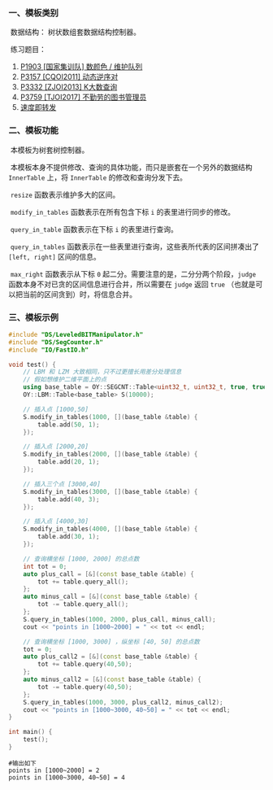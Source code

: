 ### 一、模板类别

​	数据结构： 树状数组套数据结构控制器。

​	练习题目：

1. [P1903 [国家集训队] 数颜色 / 维护队列](https://www.luogu.com.cn/problem/P1903)
2. [P3157 [CQOI2011] 动态逆序对](https://www.luogu.com.cn/problem/P3157)
3. [P3332 [ZJOI2013] K大数查询](https://www.luogu.com.cn/problem/P3332)
4. [P3759 [TJOI2017] 不勤劳的图书管理员](https://www.luogu.com.cn/problem/P3759)
5. [速度即转发](https://ac.nowcoder.com/acm/problem/217863)



### 二、模板功能

​		本模板为树套树控制器。

​		本模板本身不提供修改、查询的具体功能，而只是嵌套在一个另外的数据结构 `InnerTable` 上，将 `InnerTable` 的修改和查询分发下去。

​		 `resize` 函数表示维护多大的区间。

​		 `modify_in_tables` 函数表示在所有包含下标 `i` 的表里进行同步的修改。

​		 `query_in_table` 函数表示在下标 `i` 的表里进行查询。

​		 `query_in_tables` 函数表示在一些表里进行查询，这些表所代表的区间拼凑出了 `[left, right]` 区间的信息。

​		 `max_right` 函数表示从下标 `0` 起二分。需要注意的是，二分分两个阶段，`judge` 函数本身不对已贪的区间信息进行合并，所以需要在 `judge` 返回 `true` （也就是可以把当前的区间贪到）时，将信息合并。


### 三、模板示例

```c++
#include "DS/LeveledBITManipulator.h"
#include "DS/SegCounter.h"
#include "IO/FastIO.h"

void test() {
    // LBM 和 LZM 大致相同，只不过更擅长用差分处理信息
    // 假如想维护二维平面上的点
    using base_table = OY::SEGCNT::Table<uint32_t, uint32_t, true, true, true>;
    OY::LBM::Table<base_table> S(10000);

    // 插入点 [1000,50]
    S.modify_in_tables(1000, [](base_table &table) {
        table.add(50, 1);
    });

    // 插入点 [2000,20]
    S.modify_in_tables(2000, [](base_table &table) {
        table.add(20, 1);
    });

    // 插入三个点 [3000,40]
    S.modify_in_tables(3000, [](base_table &table) {
        table.add(40, 3);
    });

    // 插入点 [4000,30]
    S.modify_in_tables(4000, [](base_table &table) {
        table.add(30, 1);
    });

    // 查询横坐标 [1000, 2000] 的总点数
    int tot = 0;
    auto plus_call = [&](const base_table &table) {
        tot += table.query_all();
    };
    auto minus_call = [&](const base_table &table) {
        tot -= table.query_all();
    };
    S.query_in_tables(1000, 2000, plus_call, minus_call);
    cout << "points in [1000~2000] = " << tot << endl;

    // 查询横坐标 [1000, 3000] ，纵坐标 [40, 50] 的总点数
    tot = 0;
    auto plus_call2 = [&](const base_table &table) {
        tot += table.query(40,50);
    };
    auto minus_call2 = [&](const base_table &table) {
        tot -= table.query(40,50);
    };
    S.query_in_tables(1000, 3000, plus_call2, minus_call2);
    cout << "points in [1000~3000, 40~50] = " << tot << endl;
}

int main() {
    test();
}
```

```
#输出如下
points in [1000~2000] = 2
points in [1000~3000, 40~50] = 4

```


